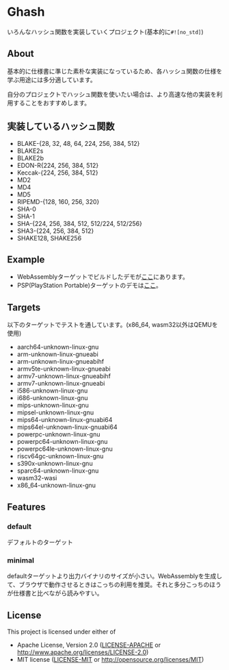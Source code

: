 # Ghash

いろんなハッシュ関数を実装していくプロジェクト(基本的に`#![no_std]`)

## About

基本的に仕様書に準じた素朴な実装になっているため、各ハッシュ関数の仕様を学ぶ用途には多分適しています。

自分のプロジェクトでハッシュ関数を使いたい場合は、より高速な他の実装を利用することをおすすめします。

## 実装しているハッシュ関数

* BLAKE-{28, 32, 48, 64, 224, 256, 384, 512}
* BLAKE2s
* BLAKE2b
* EDON-R{224, 256, 384, 512}
* Keccak-{224, 256, 384, 512}
* MD2
* MD4
* MD5
* RIPEMD-{128, 160, 256, 320}
* SHA-0
* SHA-1
* SHA-{224, 256, 384, 512, 512/224, 512/256}
* SHA3-{224, 256, 384, 512}
* SHAKE128, SHAKE256

## Example

* WebAssemblyターゲットでビルドしたデモが[ここ](https://ghash.glatan.vercel.app/)にあります。
* PSP(PlayStation Portable)ターゲットのデモは[ここ](https://gitlab.com/glatan/ghash-psp)。

## Targets

以下のターゲットでテストを通しています。(x86_64, wasm32以外はQEMUを使用)

* aarch64-unknown-linux-gnu
* arm-unknown-linux-gnueabi
* arm-unknown-linux-gnueabihf
* armv5te-unknown-linux-gnueabi
* armv7-unknown-linux-gnueabihf
* armv7-unknown-linux-gnueabi
* i586-unknown-linux-gnu
* i686-unknown-linux-gnu
* mips-unknown-linux-gnu
* mipsel-unknown-linux-gnu
* mips64-unknown-linux-gnuabi64
* mips64el-unknown-linux-gnuabi64
* powerpc-unknown-linux-gnu
* powerpc64-unknown-linux-gnu
* powerpc64le-unknown-linux-gnu
* riscv64gc-unknown-linux-gnu
* s390x-unknown-linux-gnu
* sparc64-unknown-linux-gnu
* wasm32-wasi
* x86_64-unknown-linux-gnu

## Features

### default

デフォルトのターゲット

### minimal

defaultターゲットより出力バイナリのサイズが小さい。WebAssemblyを生成して、ブラウザで動作させるときはこっちの利用を推奨。それと多分こっちのほうが仕様書と比べながら読みやすい。

## License

This project is licensed under either of

* Apache License, Version 2.0 ([LICENSE-APACHE](./LICENSE-APACHE) or http://www.apache.org/licenses/LICENSE-2.0)
* MIT license ([LICENSE-MIT](./LICENSE-MIT) or http://opensource.org/licenses/MIT)
